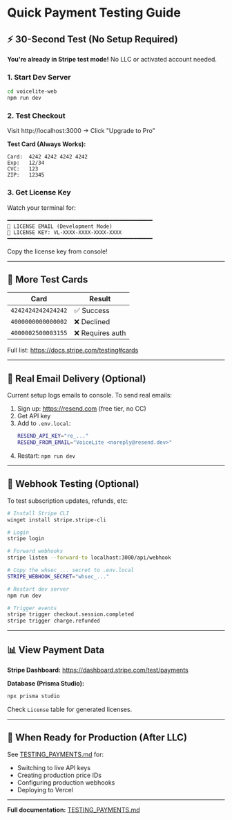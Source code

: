 # Quick Payment Testing Guide

## ⚡ 30-Second Test (No Setup Required)

**You're already in Stripe test mode!** No LLC or activated account needed.

### 1. Start Dev Server
```bash
cd voicelite-web
npm run dev
```

### 2. Test Checkout

Visit http://localhost:3000 → Click "Upgrade to Pro"

**Test Card (Always Works):**
```
Card:  4242 4242 4242 4242
Exp:   12/34
CVC:   123
ZIP:   12345
```

### 3. Get License Key

Watch your terminal for:
```
━━━━━━━━━━━━━━━━━━━━━━━━━━━━━━━━━━━━━━━━━━━━━━━
📧 LICENSE EMAIL (Development Mode)
🔑 LICENSE KEY: VL-XXXX-XXXX-XXXX-XXXX
━━━━━━━━━━━━━━━━━━━━━━━━━━━━━━━━━━━━━━━━━━━━━━━
```

Copy the license key from console!

---

## 🧪 More Test Cards

| Card | Result |
|------|--------|
| `4242424242424242` | ✅ Success |
| `4000000000000002` | ❌ Declined |
| `4000002500003155` | ❌ Requires auth |

Full list: https://docs.stripe.com/testing#cards

---

## 📧 Real Email Delivery (Optional)

Current setup logs emails to console. To send real emails:

1. Sign up: https://resend.com (free tier, no CC)
2. Get API key
3. Add to `.env.local`:
   ```bash
   RESEND_API_KEY="re_..."
   RESEND_FROM_EMAIL="VoiceLite <noreply@resend.dev>"
   ```
4. Restart: `npm run dev`

---

## 🔧 Webhook Testing (Optional)

To test subscription updates, refunds, etc:

```bash
# Install Stripe CLI
winget install stripe.stripe-cli

# Login
stripe login

# Forward webhooks
stripe listen --forward-to localhost:3000/api/webhook

# Copy the whsec_... secret to .env.local
STRIPE_WEBHOOK_SECRET="whsec_..."

# Restart dev server
npm run dev

# Trigger events
stripe trigger checkout.session.completed
stripe trigger charge.refunded
```

---

## 📊 View Payment Data

**Stripe Dashboard:**
https://dashboard.stripe.com/test/payments

**Database (Prisma Studio):**
```bash
npx prisma studio
```
Check `License` table for generated licenses.

---

## 🚀 When Ready for Production (After LLC)

See [TESTING_PAYMENTS.md](./TESTING_PAYMENTS.md) for:
- Switching to live API keys
- Creating production price IDs
- Configuring production webhooks
- Deploying to Vercel

---

**Full documentation:** [TESTING_PAYMENTS.md](./TESTING_PAYMENTS.md)
